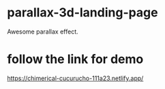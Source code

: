 # parallax-3d-landing-page
Awesome parallax effect.
# follow the link for demo
https://chimerical-cucurucho-111a23.netlify.app/


